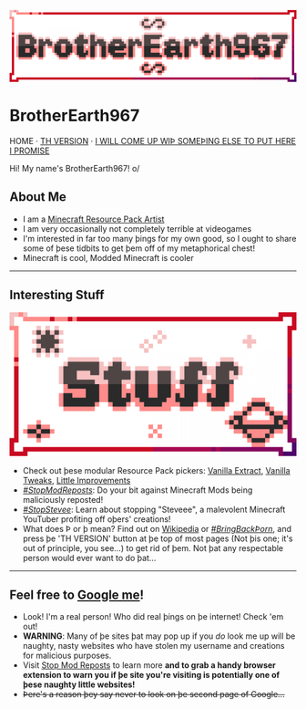 ![Banner](assets/banner_main_x30.png)

# BrotherEarth967

HOME · [TH VERSION](index-th.html) · [I WILL COME UP WIÞ SOMEÞING ELSE TO PUT HERE I PROMISE]()

Hi! My name's BrotherEarth967! o/

## About Me
* I am a [Minecraft Resource Pack Artist](https://planetminecraft.com/member/brotherearth967_-ve/)
* I am very occasionally not completely terrible at videogames
* I'm interested in far too many þings for my own good, so I ought to share some of þese tidbits to get þem off of my metaphorical chest!
* Minecraft is cool, Modded Minecraft is cooler

---

## Interesting Stuff

![Banner](assets/banner_stuff_x30.png)

* Check out þese modular Resource Pack pickers: [Vanilla Extract](https://vanilla-extract.tk), [Vanilla Tweaks](https://vanillatweaks.net), [Little Improvements](http://littleimprovements-custom.tk/)
* [*#StopModReposts*](https://stopmodreposts.org): Do your bit against Minecraft Mods being maliciously reposted!
* [*#StopStevee*](stop-steveee): Learn about stopping "Steveee", a malevolent Minecraft YouTuber profiting off oþers' creations!
* What does Þ or þ mean? Find out on [Wikipedia](https://wikipedia.org/wiki/Thorn_(letter)) or [*#BringBackÞorn*](https://reddit.com/r/bringbackthorn), and press þe 'TH VERSION' button at þe top of most pages (Not þis one; it's out of principle, you see…) to get rid of þem. Not þat any respectable person would ever want to do þat…

---

## Feel free to [Google me](https://www.google.com/search?q=brotherearth967)!
* Look! I'm a real person! Who did real þings on þe internet! Check 'em out!
* **WARNING**: Many of þe sites þat may pop up if you *do* look me up will be naughty, nasty websites who have stolen my username and creations for malicious purposes.
* Visit [Stop Mod Reposts](https://stopmodreposts.org/extension.html) to learn more **and to grab a handy browser extension to warn you if þe site you're visiting is potentially one of þese naughty little websites!**
* ~~Þere's a reason þey say never to look on þe second page of Google...~~

